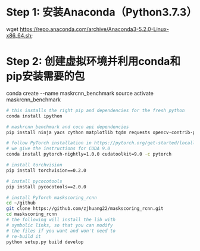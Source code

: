 # Step 1: 安装Anaconda（Python3.7.3）
wget https://repo.anaconda.com/archive/Anaconda3-5.2.0-Linux-x86_64.sh;

# Step 2: 创建虚拟环境并利用conda和pip安装需要的包
conda create --name maskrcnn_benchmark
source activate maskrcnn_benchmark

```bash
# this installs the right pip and dependencies for the fresh python
conda install ipython

# maskrcnn_benchmark and coco api dependencies
pip install ninja yacs cython matplotlib tqdm requests opencv-contrib-python==3.4.2.17

# follow PyTorch installation in https://pytorch.org/get-started/locally/
# we give the instructions for CUDA 9.0
conda install pytorch-nightly=1.0.0 cudatoolkit=9.0 -c pytorch

# install torchvision
pip install torchvision==0.2.0

# install pycocotools
pip install pycocotools==2.0.0

# install PyTorch maskscoring_rcnn
cd ~/github
git clone https://github.com/zjhuang22/maskscoring_rcnn.git
cd maskscoring_rcnn
# the following will install the lib with
# symbolic links, so that you can modify
# the files if you want and won't need to
# re-build it
python setup.py build develop
```
